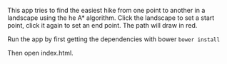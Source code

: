 This app tries to find the easiest hike from one point to another in a landscape using the he A* algorithm.
Click the landscape to set a start point, click it again to set an end point. The path will draw in red.

Run the app by first getting the dependencies with bower
`bower install`

Then open index.html.